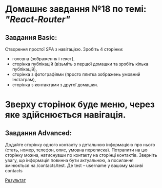 # Домашнє завдання №18 по темі: *"React-Router"*

## Завдання Basic:
Створення простої *SPA* з навігацією. 
Зробіть 4 сторінки:
* головна (зображення і текст),
* сторінка публікацій (візьміть з першої домашки та зробіть кілька публікацій),
* сторінка з фотографіями (просто плитка зображень умовний Інстаграм),
* сторінка з контактами з другої домашки. 
# Зверху сторінок буде меню, через яке здійснюється навігація.

## Завдання Advanced:
Додайте сторінку одного контакту з детальною інформацією про нього (стать, номер, телефон, опис, умовна переписка). Потрапити на цю сторінку можна, натиснувши по контакту на сторінці контактів. Зверніть увагу, що інформація повинна бути актуальною, а посилання змінюється на /contacts/test.
Де test – username у вашому масиві contacts


[Результат](https://mini-app-router.netlify.app/)